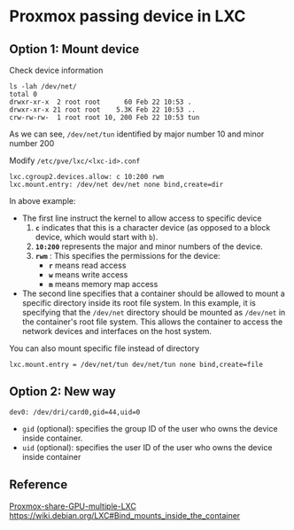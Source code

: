 # Proxmox passing device in LXC

## Option 1: Mount device

Check device information

```shell
ls -lah /dev/net/
total 0
drwxr-xr-x  2 root root      60 Feb 22 10:53 .
drwxr-xr-x 21 root root    5.3K Feb 22 10:53 ..
crw-rw-rw-  1 root root 10, 200 Feb 22 10:53 tun
```
As we can see, `/dev/net/tun` identified by major number 10 and minor number 200

Modify `/etc/pve/lxc/<lxc-id>.conf`

```
lxc.cgroup2.devices.allow: c 10:200 rwm
lxc.mount.entry: /dev/net dev/net none bind,create=dir
```
In above example:
- The first line instruct the kernel to allow access to specific device
    1. **`c`** indicates that this is a character device (as opposed to a block device, which would start with `b`).
    2. **`10:200`** represents the major and minor numbers of the device.
    3. **`rwm`** : This specifies the permissions for the device:
        - **`r`** means read access
        - **`w`** means write access
        - **`m`** means memory map access
- The second line specifies that a container should be allowed to mount a specific directory inside its root file system. In this example, it is specifying that the `/dev/net` directory should be mounted as `/dev/net` in the container's root file system. This allows the container to access the network devices and interfaces on the host system.

You can also mount specific file instead of directory
```
lxc.mount.entry = /dev/net/tun dev/net/tun none bind,create=file
```

## Option 2: New way

```
dev0: /dev/dri/card0,gid=44,uid=0
```
- `gid` (optional): specifies the group ID of the user who owns the device inside container.
- `uid` (optional): specifies the user ID of the user who owns the device inside container

## Reference
[Proxmox-share-GPU-multiple-LXC](Proxmox-share-GPU-multiple-LXC.md)
https://wiki.debian.org/LXC#Bind_mounts_inside_the_container